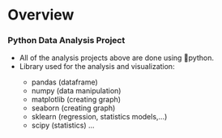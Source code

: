 # Overview
<h3 align="left">Python Data Analysis Project</h3>
<ul>
  <li>All of the analysis projects above are done using 🐍python.</li>
  <li>Library used for the analysis and visualization:</li>
  <ul>
    <li>pandas (dataframe)</li>
    <li>numpy (data manipulation)</li>
    <li>matplotlib (creating graph)</li>
    <li>seaborn (creating graph)</li>
    <li>sklearn (regression, statistics models,...)</li>
    <li>scipy (statistics) ...</li>
  </ul>
</ul>
 
  
